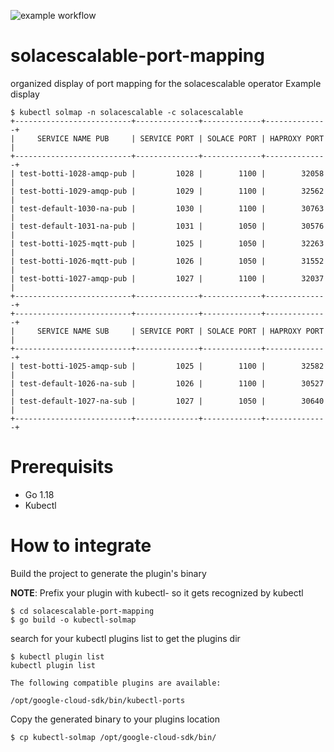 ![example workflow](https://github.com/benm-stm/solace-scalable-k8s-operator/actions/workflows/buildAndTest.yml/badge.svg)
# solacescalable-port-mapping
organized display of port mapping for the solacescalable operator
Example display
```
$ kubectl solmap -n solacescalable -c solacescalable
+--------------------------+--------------+-------------+--------------+
|     SERVICE NAME PUB     | SERVICE PORT | SOLACE PORT | HAPROXY PORT |
+--------------------------+--------------+-------------+--------------+
| test-botti-1028-amqp-pub |         1028 |        1100 |        32058 |
| test-botti-1029-amqp-pub |         1029 |        1100 |        32562 |
| test-default-1030-na-pub |         1030 |        1100 |        30763 |
| test-default-1031-na-pub |         1031 |        1050 |        30576 |
| test-botti-1025-mqtt-pub |         1025 |        1050 |        32263 |
| test-botti-1026-mqtt-pub |         1026 |        1050 |        31552 |
| test-botti-1027-amqp-pub |         1027 |        1100 |        32037 |
+--------------------------+--------------+-------------+--------------+
+--------------------------+--------------+-------------+--------------+
|     SERVICE NAME SUB     | SERVICE PORT | SOLACE PORT | HAPROXY PORT |
+--------------------------+--------------+-------------+--------------+
| test-botti-1025-amqp-sub |         1025 |        1100 |        32582 |
| test-default-1026-na-sub |         1026 |        1100 |        30527 |
| test-default-1027-na-sub |         1027 |        1050 |        30640 |
+--------------------------+--------------+-------------+--------------+
```

# Prerequisits
- Go 1.18
- Kubectl
# How to integrate
Build the project to generate the plugin's binary

**NOTE**: Prefix your plugin with kubectl- so it gets recognized by kubectl

```
$ cd solacescalable-port-mapping
$ go build -o kubectl-solmap
```

search for your kubectl plugins list to get the plugins dir
```
$ kubectl plugin list
kubectl plugin list

The following compatible plugins are available:

/opt/google-cloud-sdk/bin/kubectl-ports
```

Copy the generated binary to your plugins location
```
$ cp kubectl-solmap /opt/google-cloud-sdk/bin/
```
